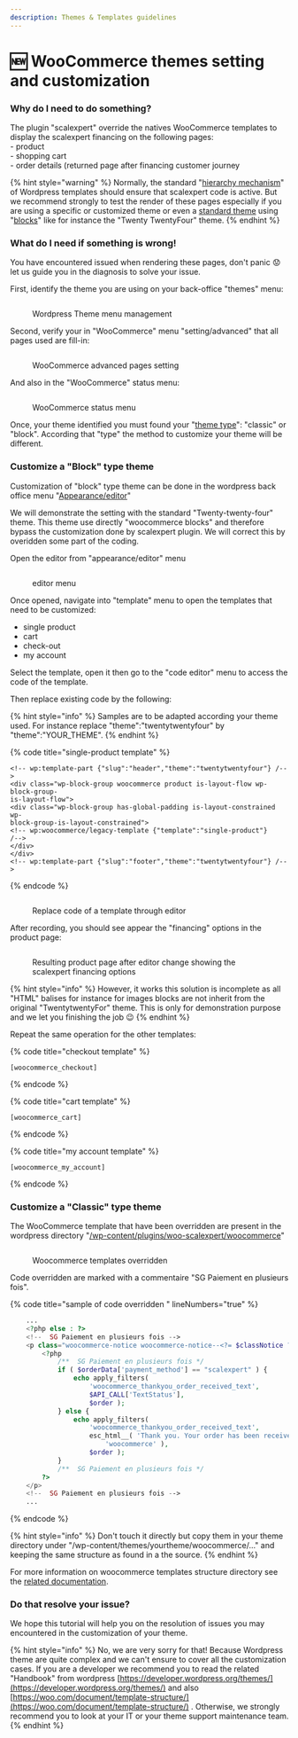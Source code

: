 ```yaml
---
description: Themes & Templates guidelines
---
```


# 🆕 WooCommerce themes setting and customization

### Why do I need to do something?

The plugin "scalexpert"  override the natives WooCommerce templates to display the scalexpert financing on the following pages:\
\- product\
\- shopping cart\
\- order details (returned page after financing customer journey

{% hint style="warning" %}
Normally, the standard "[hierarchy mechanism](https://developer.wordpress.org/themes/templates/template-hierarchy/)" of Wordpress templates should ensure that scalexpert code is active. But we recommend strongly to test the render of these pages especially if you are using a specific or customized theme or even a [standard theme](https://wordpress.org/themes/) using "[blocks](https://developer.wordpress.org/themes/getting-started/what-is-a-theme/#block-themes)" like for instance  the "Twenty TwentyFour" theme.&#x20;
{% endhint %}

### What do I need if something is wrong!

You have encountered issued when rendering these pages, don't panic :worried: let us guide you in the diagnosis to solve your issue.

First, identify the theme you are using on your back-office "themes" menu:

<figure><img src="../../../../.gitbook/assets/image (1).png" alt=""><figcaption><p>Wordpress Theme menu management</p></figcaption></figure>

&#x20;Second, verify your in "WooCommerce" menu "setting/advanced"  that all pages used are fill-in:

<figure><img src="../../../../.gitbook/assets/image (2).png" alt=""><figcaption><p>WooCommerce advanced pages setting</p></figcaption></figure>

And also in the "WooCommerce" status menu:

<figure><img src="../../../../.gitbook/assets/image (3).png" alt=""><figcaption><p>WooCommerce status menu</p></figcaption></figure>

Once, your theme identified you must found your "[theme type](https://developer.wordpress.org/themes/getting-started/what-is-a-theme/#theme-types)":  "classic" or "block". According that "type" the method to customize your theme will be different.

### Customize a "Block" type theme

Customization of "block" type theme can be done in the wordpress back office menu "[Appearance/editor](https://developer.wordpress.org/themes/templates/templates/#editing-templates)"&#x20;

We will demonstrate the setting with the standard "Twenty-twenty-four" theme. This theme use directly "woocommerce blocks" and therefore bypass the customization done by scalexpert plugin. We will correct this by overidden some part of the coding.

Open the editor from "appearance/editor" menu&#x20;

<figure><img src="../../../../.gitbook/assets/image (4).png" alt=""><figcaption><p>editor menu</p></figcaption></figure>

Once opened, navigate into "template" menu to open the templates that need to be customized:

* single product
* cart
* check-out
* my account

Select the template, open it then go to the "code editor" menu to access the code of the template. &#x20;

Then replace existing code by the following:

{% hint style="info" %}
Samples are to be adapted according your theme used. For instance replace "theme":"twentytwentyfour" by "theme":"YOUR\_THEME".
{% endhint %}

{% code title="single-product template" %}
```
<!-- wp:template-part {"slug":"header","theme":"twentytwentyfour"} /-->
<div class="wp-block-group woocommerce product is-layout-flow wp-block-group-
is-layout-flow">
<div class="wp-block-group has-global-padding is-layout-constrained wp-
block-group-is-layout-constrained">
<!-- wp:woocommerce/legacy-template {"template":"single-product"}
/-->
</div>
</div>
<!-- wp:template-part {"slug":"footer","theme":"twentytwentyfour"} /-->
```
{% endcode %}

<figure><img src="../../../../.gitbook/assets/1-woocommerce-edit-templates (2).gif" alt=""><figcaption><p>Replace code of a template through editor</p></figcaption></figure>

After recording, you should see appear the "financing" options in the product page: &#x20;

<figure><img src="../../../../.gitbook/assets/image (17).png" alt=""><figcaption><p>Resulting product page after editor change showing the scalexpert financing options</p></figcaption></figure>

{% hint style="info" %}
However, it works this solution is incomplete as all "HTML" balises for instance for images blocks are not inherit from the original "TwentytwentyFor" theme. This is only for demonstration purpose and we let you finishing the job :wink: &#x20;
{% endhint %}

Repeat the same operation for the other templates:

{% code title="checkout template" %}
```
[woocommerce_checkout]
```
{% endcode %}

{% code title="cart template" %}
```
[woocommerce_cart]
```
{% endcode %}

{% code title="my account template" %}
```
[woocommerce_my_account]
```
{% endcode %}

### Customize a "Classic" type theme

The WooCommerce template that have been overridden are present in the wordpress directory "[/wp-content/plugins/woo-scalexpert/woocommerce](https://github.com/scalexpert/scalexpert-woocommerce/tree/main/woo-scalexpert/woocommerce)"&#x20;

<figure><img src="../../../../.gitbook/assets/image.png" alt=""><figcaption><p>Woocommerce templates overridden </p></figcaption></figure>

Code overridden are marked with a commentaire "SG Paiement en plusieurs fois".

{% code title="sample of code overridden " lineNumbers="true" %}
```php
	...
	<?php else : ?>
	<!--  SG Paiement en plusieurs fois -->
	<p class="woocommerce-notice woocommerce-notice--<?= $classNotice ?> woocommerce-thankyou-order-received">
		<?php
			/**  SG Paiement en plusieurs fois */
			if ( $orderData['payment_method'] == "scalexpert" ) {
				echo apply_filters(
					'woocommerce_thankyou_order_received_text',
					$API_CALL['TextStatus'],
					$order );
			} else {
				echo apply_filters(
					'woocommerce_thankyou_order_received_text',
					esc_html__( 'Thank you. Your order has been received.',
						'woocommerce' ),
					$order );
			}
			/**  SG Paiement en plusieurs fois */
		?>
	</p>
	<!--  SG Paiement en plusieurs fois -->
	...
```
{% endcode %}

{% hint style="info" %}
Don't touch it directly but copy them in your theme directory under "/wp-content/themes/yourtheme/woocommerce/..."  and keeping the same structure as found in a the source.
{% endhint %}

For more information on woocommerce templates structure directory see the [related documentation](https://woo.com/document/template-structure/#how-to-edit-files).

### Do that resolve your issue?

We hope this tutorial will help you on the resolution of issues you may encountered in the customization of your theme.&#x20;

{% hint style="info" %}
No, we are very sorry for that! Because Wordpress theme are quite complex and we can't ensure to cover all the customization cases. If you are a developer we recommend you to read the related "Handbook" from wordpress [https://developer.wordpress.org/themes/](https://developer.wordpress.org/themes/)  and also [https://woo.com/document/template-structure/](https://woo.com/document/template-structure/) . Otherwise, we strongly recommend you to look at your IT or your theme support maintenance team.
{% endhint %}
